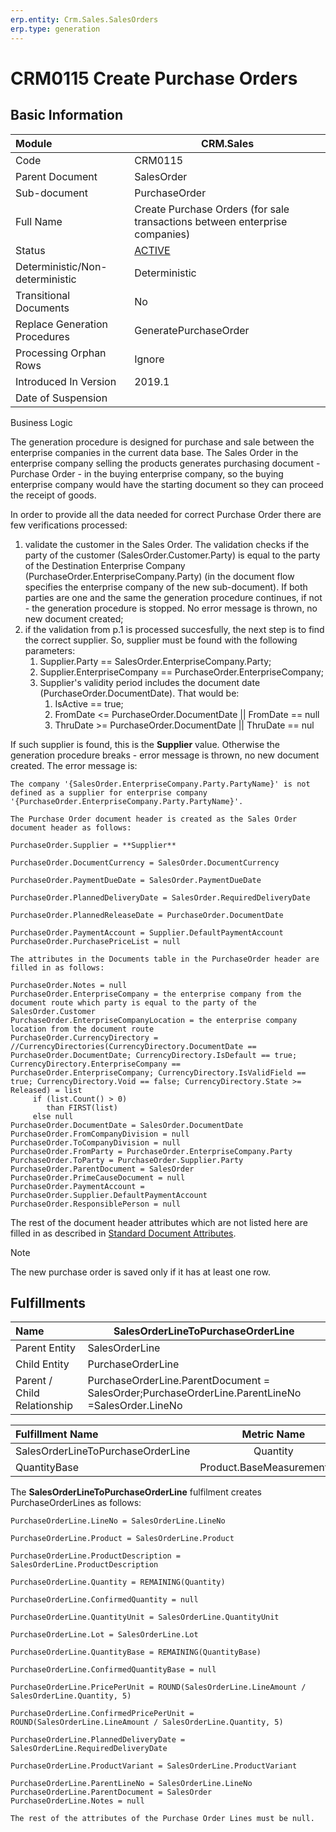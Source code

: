 ```yaml
---
erp.entity: Crm.Sales.SalesOrders
erp.type: generation
---
```


# CRM0115 Create Purchase Orders

## Basic Information

| Module                          | CRM.Sales                                                    |
| :------------------------------ | ------------------------------------------------------------ |
| Code                            | CRM0115                                                      |
| Parent Document                 | SalesOrder                                                   |
| Sub-document                    | PurchaseOrder                                                |
| Full Name                       | Create Purchase Orders (for sale transactions between enterprise companies) |
| Status                          | [ACTIVE](https://olddocs.erp.net/tech/generation-procedures-lifetime-stages-215777330.html) |
| Deterministic/Non-deterministic | Deterministic                                                |
| Transitional Documents          | No                                                           |
| Replace Generation Procedures   | GeneratePurchaseOrder	 |
| Processing Orphan Rows          | Ignore                                                       |
| Introduced In Version           | 2019.1                                                       |
| Date of Suspension              |                                                              |

Business Logic

The generation procedure is designed for purchase and sale between the enterprise companies in the current data base. The Sales Order in the enterprise company selling the products generates purchasing document - Purchase Order - in the buying enterprise company, so the buying enterprise company would have the starting document so they can proceed the receipt of goods. 

In order to provide all the data needed for correct Purchase Order there are few verifications processed:

1. validate the customer in the Sales Order. The validation checks if the party of the customer (SalesOrder.Customer.Party) is equal to the party of the Destination Enterprise Company (PurchaseOrder.EnterpriseCompany.Party) (in the document flow specifies the enterprise company of the new sub-document). If both parties are one and the same the generation procedure continues, if not - the generation procedure is stopped. No error message is thrown, no new document created;
2. if the validation from p.1 is processed succesfully, the next step is to find the correct supplier. So, supplier must be found with the following parameters:
   1. Supplier.Party == SalesOrder.EnterpriseCompany.Party;
   2. Supplier.EnterpriseCompany == PurchaseOrder.EnterpriseCompany;
   3. Supplier's validity period includes the document date (PurchaseOrder.DocumentDate). That would be:
      1. IsActive == true;
      2. FromDate <= PurchaseOrder.DocumentDate || FromDate == null
      3. ThruDate >= PurchaseOrder.DocumentDate || ThruDate == nul

If such supplier is found, this is the **Supplier** value. Otherwise the generation procedure breaks - error message is thrown, no new document created. The error message is:
```
The company '{SalesOrder.EnterpriseCompany.Party.PartyName}' is not defined as a supplier for enterprise company '{PurchaseOrder.EnterpriseCompany.Party.PartyName}'.

The Purchase Order document header is created as the Sales Order document header as follows:
```
```
PurchaseOrder.Supplier = **Supplier**

PurchaseOrder.DocumentCurrency = SalesOrder.DocumentCurrency

PurchaseOrder.PaymentDueDate = SalesOrder.PaymentDueDate

PurchaseOrder.PlannedDeliveryDate = SalesOrder.RequiredDeliveryDate

PurchaseOrder.PlannedReleaseDate = PurchaseOrder.DocumentDate

PurchaseOrder.PaymentAccount = Supplier.DefaultPaymentAccount
PurchaseOrder.PurchasePriceList = null

The attributes in the Documents table in the PurchaseOrder header are filled in as follows:

PurchaseOrder.Notes = null
PurchaseOrder.EnterpriseCompany = the enterprise company from the document route which party is equal to the party of the SalesOrder.Customer
PurchaseOrder.EnterpriseCompanyLocation = the enterprise company location from the document route
PurchaseOrder.CurrencyDirectory =
//CurrencyDirectories(CurrencyDirectory.DocumentDate == PurchaseOrder.DocumentDate; CurrencyDirectory.IsDefault == true; CurrencyDirectory.EnterpriseCompany == PurchaseOrder.EnterpriseCompany; CurrencyDirectory.IsValidField == true; CurrencyDirectory.Void == false; CurrencyDirectory.State >= Released) = list
     if (list.Count() > 0)
        than FIRST(list)
     else null
PurchaseOrder.DocumentDate = SalesOrder.DocumentDate
PurchaseOrder.FromCompanyDivision = null
PurchaseOrder.ToCompanyDivision = null
PurchaseOrder.FromParty = PurchaseOrder.EnterpriseCompany.Party
PurchaseOrder.ToParty = PurchaseOrder.Supplier.Party
PurchaseOrder.ParentDocument = SalesOrder
PurchaseOrder.PrimeCauseDocument = null
PurchaseOrder.PaymentAccount = PurchaseOrder.Supplier.DefaultPaymentAccount
PurchaseOrder.ResponsiblePerson = null
```

The rest of the document header attributes which are not listed here are filled in as described in [Standard Document Attributes](https://olddocs.erp.net/tech/standard-document-attributes-221773862.html).

> [!Note]
> The new purchase order is saved only if it has at least one row.

## Fulfillments

| Name                        | SalesOrderLineToPurchaseOrderLine                            |
| :-------------------------- | ------------------------------------------------------------ |
| Parent Entity               | SalesOrderLine                                               |
| Child Entity                | PurchaseOrderLine                                            |
| Parent / Child Relationship | PurchaseOrderLine.ParentDocument = SalesOrder;PurchaseOrderLine.ParentLineNo =SalesOrder.LineNo |

| Fulfillment Name                  |         Metric Name         | Measurement Unit            |          Parent Value          | Child Value                |
| :-------------------------------- | :-------------------------: | :-------------------------- | :----------------------------: | :------------------------- |
| SalesOrderLineToPurchaseOrderLine |          Quantity           | QuantityUnit                |    SalesOrderLine.Quantity     | PurchaseOrderLine.Quantity |
| QuantityBase                      | Product.BaseMeasurementUnit | SalesOrderLine.QuantityBase | PurchaseOrderLine.QuantityBase |                            |

The **SalesOrderLineToPurchaseOrderLine** fulfilment creates PurchaseOrderLines as follows:

```
PurchaseOrderLine.LineNo = SalesOrderLine.LineNo

PurchaseOrderLine.Product = SalesOrderLine.Product

PurchaseOrderLine.ProductDescription = SalesOrderLine.ProductDescription

PurchaseOrderLine.Quantity = REMAINING(Quantity)

PurchaseOrderLine.ConfirmedQuantity = null

PurchaseOrderLine.QuantityUnit = SalesOrderLine.QuantityUnit

PurchaseOrderLine.Lot = SalesOrderLine.Lot

PurchaseOrderLine.QuantityBase = REMAINING(QuantityBase)

PurchaseOrderLine.ConfirmedQuantityBase = null

PurchaseOrderLine.PricePerUnit = ROUND(SalesOrderLine.LineAmount / SalesOrderLine.Quantity, 5)

PurchaseOrderLine.ConfirmedPricePerUnit = ROUND(SalesOrderLine.LineAmount / SalesOrderLine.Quantity, 5)

PurchaseOrderLine.PlannedDeliveryDate = SalesOrderLine.RequiredDeliveryDate

PurchaseOrderLine.ProductVariant = SalesOrderLine.ProductVariant

PurchaseOrderLine.ParentLineNo = SalesOrderLine.LineNo
PurchaseOrderLine.ParentDocument = SalesOrder
PurchaseOrderLine.Notes = null

The rest of the attributes of the Purchase Order Lines must be null.
```
